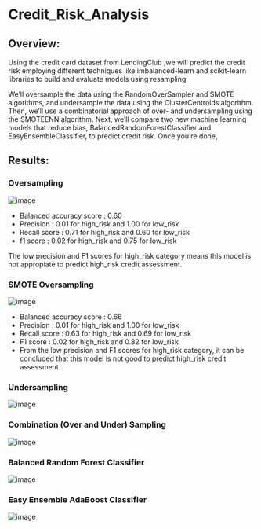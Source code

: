 # Credit_Risk_Analysis

## Overview:

Using the credit card dataset from LendingClub ,we will predict the credit risk employing different techniques like imbalanced-learn and scikit-learn libraries to build and evaluate models using resampling.

We’ll oversample the data using the RandomOverSampler and SMOTE algorithms, and undersample the data using the ClusterCentroids algorithm. Then, we’ll use a combinatorial approach of over- and undersampling using the SMOTEENN algorithm. Next, we’ll compare two new machine learning models that reduce bias, BalancedRandomForestClassifier and EasyEnsembleClassifier, to predict credit risk. Once you’re done, 

## Results: 

### Oversampling
![image](https://user-images.githubusercontent.com/120151872/233814396-02aaaf4f-394a-43f8-b14e-22408194a636.png)

- Balanced accuracy score : 0.60
- Precision : 0.01 for high_risk and 1.00 for low_risk
- Recall score : 0.71 for high_risk and 0.60 for low_risk
- f1 score : 0.02 for high_risk and 0.75 for low_risk

The low precision and F1 scores for high_risk category means this model is not appropiate to predict high_risk credit assessment.

### SMOTE Oversampling
![image](https://user-images.githubusercontent.com/120151872/233814420-bea66118-11c4-464a-a325-00b56fcac6b2.png)

- Balanced accuracy score : 0.66
- Precision : 0.01 for high_risk and 1.00 for low_risk
- Recall score : 0.63 for high_risk and 0.69 for low_risk
- F1 score : 0.02 for high_risk and 0.82 for low_risk
- From the low precision and F1 scores for high_risk category, it can be concluded that this model is not good to predict high_risk credit assessment.

### Undersampling 
![image](https://user-images.githubusercontent.com/120151872/233814444-7d1c962e-540f-45f0-98f7-49ca7ed06a8b.png)

### Combination (Over and Under) Sampling
![image](https://user-images.githubusercontent.com/120151872/233814467-4e1c588e-cb45-49f6-a362-3b4ee6a7c80e.png)

### Balanced Random Forest Classifier
![image](https://user-images.githubusercontent.com/120151872/233814301-5745d9ed-4d0e-4938-84c2-11c1f4db1b38.png)


### Easy Ensemble AdaBoost Classifier
![image](https://user-images.githubusercontent.com/120151872/233814332-20bea31e-9bda-4601-a972-7117b9e8e216.png)
